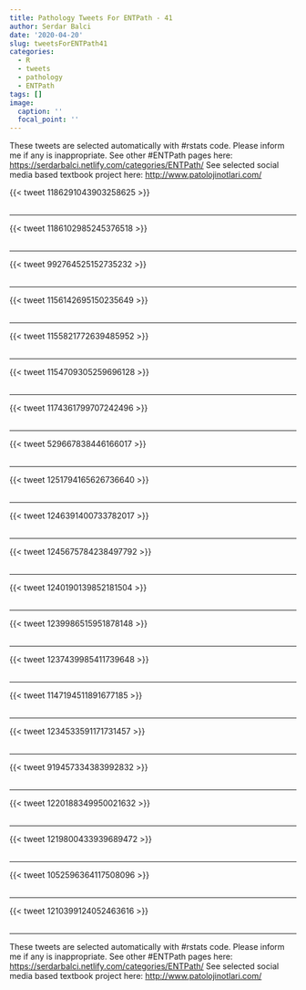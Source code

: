 ```yaml
---
title: Pathology Tweets For ENTPath - 41
author: Serdar Balci
date: '2020-04-20'
slug: tweetsForENTPath41
categories:
  - R
  - tweets
  - pathology
  - ENTPath
tags: []
image:
  caption: ''
  focal_point: ''
---
```



These tweets are selected automatically with #rstats code. Please inform me if any is inappropriate.
See other #ENTPath pages here: https://serdarbalci.netlify.com/categories/ENTPath/ 
See selected social media based textbook project here: http://www.patolojinotlari.com/

{{< tweet 1186291043903258625 >}}
<br>
<br>
<hr>
{{< tweet 1186102985245376518 >}}
<br>
<br>
<hr>
{{< tweet 992764525152735232 >}}
<br>
<br>
<hr>
{{< tweet 1156142695150235649 >}}
<br>
<br>
<hr>
{{< tweet 1155821772639485952 >}}
<br>
<br>
<hr>
{{< tweet 1154709305259696128 >}}
<br>
<br>
<hr>
{{< tweet 1174361799707242496 >}}
<br>
<br>
<hr>
{{< tweet 529667838446166017 >}}
<br>
<br>
<hr>
{{< tweet 1251794165626736640 >}}
<br>
<br>
<hr>
{{< tweet 1246391400733782017 >}}
<br>
<br>
<hr>
{{< tweet 1245675784238497792 >}}
<br>
<br>
<hr>
{{< tweet 1240190139852181504 >}}
<br>
<br>
<hr>
{{< tweet 1239986515951878148 >}}
<br>
<br>
<hr>
{{< tweet 1237439985411739648 >}}
<br>
<br>
<hr>
{{< tweet 1147194511891677185 >}}
<br>
<br>
<hr>
{{< tweet 1234533591171731457 >}}
<br>
<br>
<hr>
{{< tweet 919457334383992832 >}}
<br>
<br>
<hr>
{{< tweet 1220188349950021632 >}}
<br>
<br>
<hr>
{{< tweet 1219800433939689472 >}}
<br>
<br>
<hr>
{{< tweet 1052596364117508096 >}}
<br>
<br>
<hr>
{{< tweet 1210399124052463616 >}}
<br>
<br>
<hr>


These tweets are selected automatically with #rstats code. Please inform me if any is inappropriate.
See other #ENTPath pages here: https://serdarbalci.netlify.com/categories/ENTPath/ 
See selected social media based textbook project here: http://www.patolojinotlari.com/
